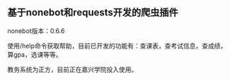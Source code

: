 ## 基于nonebot和requests开发的爬虫插件

nonebot版本：0.6.6

使用/help命令获取帮助，目前已开发的功能有：查课表，查考试信息，查成绩，算gpa，选课等等。

教务系统为正方，目前正在嘉兴学院投入使用。
